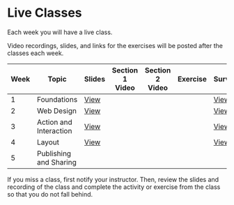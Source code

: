 # Live Classes

Each week you will have a live class.

Video recordings, slides, and links for the exercises will be posted after the classes each week.

<!-- TODO: Replace links after live classes (section 1 and 2 separately) -->

| Week | Topic                  | Slides     | Section 1 Video | Section 2 Video | Exercise   | Survey     |
| ---- | ---------------------- | ---------- | --------------- | --------------- | ---------- | ---------- |
| 1    | Foundations            | [View][s1] |                 |                 |            | [View][sur1] |
| 2    | Web Design             | [View][s2] |                 |                 |            | [View][sur2] |
| 3    | Action and Interaction | [View][s3] |                 |                 |            | [View][sur3] |
| 4    | Layout                 | [View][s4] |                 |                 |            | [View][sur4] |
| 5    | Publishing and Sharing |            |                 |                 |            |            |

If you miss a class, first notify your instructor. Then, review the slides and
recording of the class and complete the activity or exercise from the class so that you do not fall behind.

[s1]: https://docs.google.com/presentation/d/1H1yHkulWSOeU4_OOqAID9ZngGIiwvXrdKDZzmkXv4oI/edit?usp=sharing
[s2]: https://docs.google.com/presentation/d/1CI1CfLkrKF9ip_NwlRFceo31qLcEqjaYFJvvZ1kihyw/edit?usp=sharing
[s3]: https://docs.google.com/presentation/d/1GSFefXUFeAqZIcag0m532N0kAQU3w0D-VfN7XDW22Eo/edit?usp=sharing
[s4]: https://docs.google.com/presentation/d/1du7uMS-UeoQ7ZCBN9641v19jtaTVCTLimaHZQzw6HTI/edit?usp=sharing

[sur1]: https://docs.google.com/forms/d/e/1FAIpQLSfEbvSJ1EYI6MYmu9WJxfwpXeWIeoATpEWTlO8fRoKF4ppOrw/viewform?usp=sf_link
[sur2]: https://docs.google.com/forms/d/e/1FAIpQLSfwduMaYaJQzMJu2BpXGWmmpjkjO-RN4gjFdYjD2T_94NdYqA/viewform?usp=sf_link
[sur3]: https://docs.google.com/forms/d/e/1FAIpQLSevuY0Z76veN-dn-S3PdtBaMa7LKHyDBR0f-SSK-QnKGbN_Pw/viewform?usp=sf_link
[sur4]: https://docs.google.com/forms/d/e/1FAIpQLSdZcQEEfK65XhhVv01Rkaz1m2TQ4G6g5AnQuMVVBezDg9DfHw/viewform?usp=sf_link
